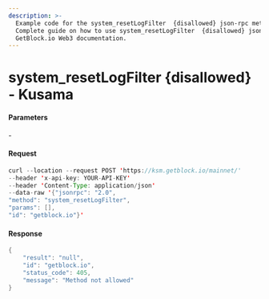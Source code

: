```yaml
---
description: >-
  Example code for the system_resetLogFilter  {disallowed} json-rpc method.
  Сomplete guide on how to use system_resetLogFilter  {disallowed} json-rpc in
  GetBlock.io Web3 documentation.
---
```


# system\_resetLogFilter {disallowed} - Kusama

#### Parameters

\-

#### Request

```java
curl --location --request POST 'https://ksm.getblock.io/mainnet/' 
--header 'x-api-key: YOUR-API-KEY' 
--header 'Content-Type: application/json' 
--data-raw '{"jsonrpc": "2.0",
"method": "system_resetLogFilter",
"params": [],
"id": "getblock.io"}'
```

#### Response

```java
{
    "result": "null",
    "id": "getblock.io",
    "status_code": 405,
    "message": "Method not allowed"
}
```
